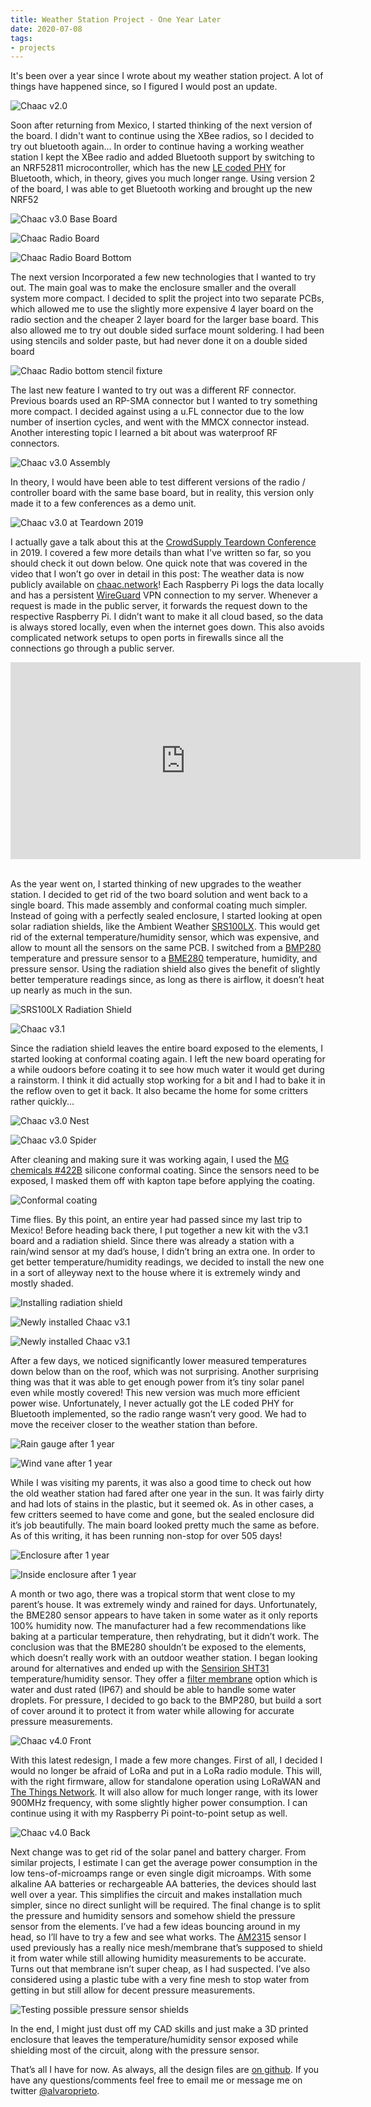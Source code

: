 ```yaml
---
title: Weather Station Project - One Year Later
date: 2020-07-08
tags:
- projects
---
```


It's been over a year since I wrote about my weather station project. A lot of things have happened since, so I figured I would post an update.

![Chaac v2.0](/images/weather_update/IMG_8227.jpg)

Soon after returning from Mexico, I started thinking of the next version of the board. I didn't want to continue using the XBee radios, so I decided to try out bluetooth again…  In order to continue having a working weather station I kept the XBee radio and added Bluetooth support by switching to an NRF52811 microcontroller, which has the new [LE coded PHY](https://www.novelbits.io/long-range-bluetooth-coded-phy/) for Bluetooth, which, in theory, gives you much longer range. Using version 2 of the board, I was able to get Bluetooth working and brought up the new NRF52

![Chaac v3.0 Base Board](/images/weather_update/IMG_8127.jpg)

![Chaac Radio Board](/images/weather_update/IMG_8141.jpg)

![Chaac Radio Board Bottom](/images/weather_update/IMG_8142.jpg)

The next version Incorporated a few new technologies that I wanted to try out. The main goal was to make the enclosure smaller and the overall system more compact. I decided to split the project into two separate PCBs, which allowed me to use the slightly more expensive 4 layer board on the radio section and the cheaper 2 layer board for the larger base board. This also allowed me to try out double sided surface mount soldering. I had been using stencils and solder paste, but had never done it on a double sided board

![Chaac Radio bottom stencil fixture](/images/weather_update/IMG_8137.jpg)

The last new feature I wanted to try out was a different RF connector. Previous boards used an RP-SMA connector but I wanted to try something more compact. I decided against using a u.FL connector due to the low number of insertion cycles, and went with the MMCX connector instead. Another interesting topic I learned a bit about was waterproof RF connectors.

![Chaac v3.0 Assembly](/images/weather_update/IMG_8193.jpg)


In theory, I would have been able to test different versions of the radio / controller board with the same base board, but in reality, this version only made it to a few conferences as a demo unit.

![Chaac v3.0 at Teardown 2019](/images/weather_update/IMG_8231.jpg)


I actually gave a talk about this at the [CrowdSupply Teardown Conference](https://www.crowdsupply.com/teardown/portland-2019) in 2019. I covered a few more details than what I've written so far, so you should check it out down below. One quick note that was covered in the video that I won’t go over in detail in this post: The weather data is now publicly available on [chaac.network](https://chaac.network)! Each Raspberry Pi logs the data locally and has a persistent [WireGuard](https://www.wireguard.com/) VPN connection to my server. Whenever a request is made in the public server, it forwards the request down to the respective Raspberry Pi. I didn’t want to make it all cloud based, so the data is always stored locally, even when the internet goes down. This also avoids complicated network setups to open ports in firewalls since all the connections go through a public server.

<div align="center"><iframe width="560" height="315" src="https://www.youtube.com/embed/u2_glYECyDI" frameborder="0" allow="accelerometer; autoplay; encrypted-media; gyroscope; picture-in-picture" allowfullscreen></iframe></div><br />

As the year went on, I started thinking of new upgrades to the weather station. I decided to get rid of the two board solution and went back to a single board. This made assembly and conformal coating much simpler. Instead of going with a perfectly sealed enclosure, I started looking at open solar radiation shields, like the Ambient Weather [SRS100LX](https://www.ambientweather.com/amwesrpatean.html). This would get rid of the external temperature/humidity sensor, which was expensive, and allow to mount all the sensors on the same PCB. I switched from a [BMP280](https://www.bosch-sensortec.com/products/environmental-sensors/pressure-sensors/pressure-sensors-bmp280-1.html) temperature and pressure sensor to a [BME280](https://www.bosch-sensortec.com/products/environmental-sensors/humidity-sensors-bme280/) temperature, humidity, and pressure sensor. Using the radiation shield also gives the benefit of slightly better temperature readings since, as long as there is airflow, it doesn’t heat up nearly as much in the sun.

![SRS100LX Radiation Shield](/images/weather_update/IMG_9787.jpg)

![Chaac v3.1](/images/weather_update/IMG_9408.jpg)

Since the radiation shield leaves the entire board exposed to the elements, I started looking at conformal coating again. I left the new board operating for a while oudoors before coating it to see how much water it would get during a rainstorm. I think it did actually stop working for a bit and I had to bake it in the reflow oven to get it back. It also became the home for some critters rather quickly...

![Chaac v3.0 Nest](/images/weather_update/IMG_9791.jpg)

![Chaac v3.0 Spider](/images/weather_update/IMG_E9794.jpg)

After cleaning and making sure it was working again, I used the [MG chemicals #422B](https://www.mgchemicals.com/products/conformal-coatings/silicone-conformal-coating-422b) silicone conformal coating. Since the sensors need to be exposed, I masked them off with kapton tape before applying the coating.

![Conformal coating](/images/weather_update/IMG_9800.jpg)

Time flies. By this point, an entire year had passed since my last trip to Mexico! Before heading back there, I put together a new kit with the v3.1 board and a radiation shield. Since there was already a station with a rain/wind sensor at my dad’s house, I didn’t bring an extra one. In order to get better temperature/humidity readings, we decided to install the new one in a sort of alleyway next to the house where it is extremely windy and mostly shaded.

![Installing radiation shield](/images/weather_update/IMG_1290.jpg)

![Newly installed Chaac v3.1](/images/weather_update/IMG_1295.jpg)

![Newly installed Chaac v3.1](/images/weather_update/IMG_1298.jpg)

After a few days, we noticed significantly lower measured temperatures down below than on the roof, which was not surprising. Another surprising thing was that it was able to get enough power from it’s tiny solar panel even while mostly covered! This new version was much more efficient power wise. Unfortunately, I never actually got the LE coded PHY for Bluetooth implemented, so the radio range wasn’t very good. We had to move the receiver closer to the weather station than before.

![Rain gauge after 1 year](/images/weather_update/IMG_1308.jpg)

![Wind vane after 1 year](/images/weather_update/IMG_1316.jpg)

While I was visiting my parents, it was also a good time to check out how the old weather station had fared after one year in the sun. It was fairly dirty and had lots of stains in the plastic, but it seemed ok. As in other cases, a few critters seemed to have come and gone, but the sealed enclosure did it’s job beautifully. The main board looked pretty much the same as before. As of this writing, it has been running non-stop for over 505 days!

![Enclosure after 1 year](/images/weather_update/IMG_1309.jpg)

![Inside enclosure after 1 year](/images/weather_update/IMG_1312.jpg)

A month or two ago, there was a tropical storm that went close to my parent’s house. It was extremely windy and rained for days. Unfortunately, the BME280 sensor appears to have taken in some water as it only reports 100% humidity now. The manufacturer had a few recommendations like baking at a particular temperature, then rehydrating, but it didn’t work. The conclusion was that the BME280 shouldn’t be exposed to the elements, which doesn’t really work with an outdoor weather station. I began looking around for alternatives and ended up with the [Sensirion SHT31](https://www.sensirion.com/en/environmental-sensors/humidity-sensors/digital-humidity-sensors-for-various-applications/) temperature/humidity sensor. They offer a [filter membrane](https://www.sensirion.com/fileadmin/user_upload/customers/sensirion/Dokumente/2_Humidity_Sensors/Datasheets/Sensirion_Humidity_Sensors_SHT3x_Datasheet_Filter_Membrane.pdf) option which is water and dust rated (IP67) and should be able to handle some water droplets. For pressure, I decided to go back to the BMP280, but build a sort of cover around it to protect it from water while allowing for accurate pressure measurements.

![Chaac v4.0 Front](/images/weather_update/IMG_2780.jpg)


With this latest redesign, I made a few more changes. First of all, I decided I would no longer be afraid of LoRa and put in a LoRa radio module. This will, with the right firmware, allow for standalone operation using LoRaWAN and [The Things Network](https://www.thethingsnetwork.org/). It will also allow for much longer range, with its lower 900MHz frequency, with some slightly higher power consumption. I can continue using it with my Raspberry Pi point-to-point setup as well.

![Chaac v4.0 Back](/images/weather_update/IMG_2781.jpg)

Next change was to get rid of the solar panel and battery charger. From similar projects, I estimate I can get the average power consumption in the low tens-of-microamps range or even single digit microamps. With some alkaline AA batteries or rechargeable AA batteries, the devices should last well over a year. This simplifies the circuit and makes installation much simpler, since no direct sunlight will be required.
The final change is to split the pressure and humidity sensors and somehow shield the pressure sensor from the elements. I’ve had a few ideas bouncing around in my head, so I’ll have to try a few and see what works. The [AM2315](https://www.adafruit.com/product/1293) sensor I used previously has a really nice mesh/membrane that’s supposed to shield it from water while still allowing humidity measurements to be accurate. Turns out that membrane isn’t super cheap, as I had suspected. I’ve also considered using a plastic tube with a very fine mesh to stop water from getting in but still allow for decent pressure measurements.

![Testing possible pressure sensor shields](/images/weather_update/IMG_2783.jpg)

In the end, I might just dust off my CAD skills and just make a 3D printed enclosure that leaves the temperature/humidity sensor exposed while shielding most of the circuit, along with the pressure sensor.

That’s all I have for now. As always, all the design files are [on github](https://github.com/alvarop/chaac). If you have any questions/comments feel free to email me or message me on twitter [@alvaroprieto](https://twitter.com/alvaroprieto).

